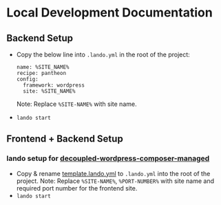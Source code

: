 # Local Development Documentation

## Backend Setup

- Copy the below line into `.lando.yml` in the root of the project:

  ```
  name: %SITE_NAME%
  recipe: pantheon
  config:
    framework: wordpress
    site: %SITE_NAME%

  ```

  Note: Replace `%SITE-NAME%` with site name.

- `lando start`

## Frontend + Backend Setup

### lando setup for [decoupled-wordpress-composer-managed](https://github.com/pantheon-systems/decoupled-wordpress-composer-managed)

- Copy & rename [template.lando.yml](https://gist.github.com/abhisekmazumdar/649fd0937574a61becf083fc4979843a) to `.lando.yml` into the root of the project.
  Note: Replace `%SITE-NAME%`, `%PORT-NUMBER%` with site name and required port number for the frontend site.
- `lando start`
